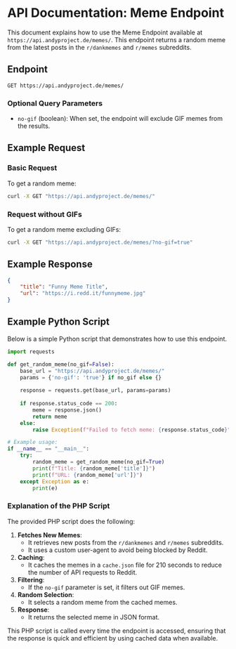 # API Documentation: Meme Endpoint

This document explains how to use the Meme Endpoint available at `https://api.andyproject.de/memes/`. This endpoint returns a random meme from the latest posts in the `r/dankmemes` and `r/memes` subreddits.

## Endpoint

`GET https://api.andyproject.de/memes/`

### Optional Query Parameters

- `no-gif` (boolean): When set, the endpoint will exclude GIF memes from the results.

## Example Request

### Basic Request

To get a random meme:

```bash
curl -X GET "https://api.andyproject.de/memes/"
```

### Request without GIFs

To get a random meme excluding GIFs:

```bash
curl -X GET "https://api.andyproject.de/memes/?no-gif=true"
```

## Example Response

```json
{
    "title": "Funny Meme Title",
    "url": "https://i.redd.it/funnymeme.jpg"
}
```

## Example Python Script

Below is a simple Python script that demonstrates how to use this endpoint.

```python
import requests

def get_random_meme(no_gif=False):
    base_url = "https://api.andyproject.de/memes/"
    params = {'no-gif': 'true'} if no_gif else {}
    
    response = requests.get(base_url, params=params)
    
    if response.status_code == 200:
        meme = response.json()
        return meme
    else:
        raise Exception(f"Failed to fetch meme: {response.status_code}")

# Example usage:
if __name__ == "__main__":
    try:
        random_meme = get_random_meme(no_gif=True)
        print(f"Title: {random_meme['title']}")
        print(f"URL: {random_meme['url']}")
    except Exception as e:
        print(e)
```

### Explanation of the PHP Script

The provided PHP script does the following:

1. **Fetches New Memes**:
   - It retrieves new posts from the `r/dankmemes` and `r/memes` subreddits.
   - It uses a custom user-agent to avoid being blocked by Reddit.
2. **Caching**:
   - It caches the memes in a `cache.json` file for 210 seconds to reduce the number of API requests to Reddit.
3. **Filtering**:
   - If the `no-gif` parameter is set, it filters out GIF memes.
4. **Random Selection**:
   - It selects a random meme from the cached memes.
5. **Response**:
   - It returns the selected meme in JSON format.

This PHP script is called every time the endpoint is accessed, ensuring that the response is quick and efficient by using cached data when available.
